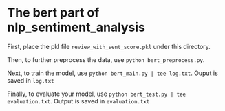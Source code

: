 # The bert part of nlp_sentiment_analysis
First, place the pkl file ```review_with_sent_score.pkl``` under this directory.

Then, to further preprocess the data, use ```python bert_preprocess.py```.

Next, to train the model, use ```python bert_main.py | tee log.txt```. Ouput is saved in `log.txt`

Finally, to evaluate your model, use ```python bert_test.py | tee evaluation.txt```. Output is saved in `evaluation.txt`

